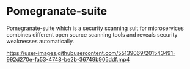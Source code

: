 # Pomegranate-suite
Pomegranate-suite which is a security scanning suit for microservices combines different open source scanning tools and reveals security weaknesses automatically.



https://user-images.githubusercontent.com/55139069/201543491-992d270e-fa53-4748-be2b-36749b905ddf.mp4

